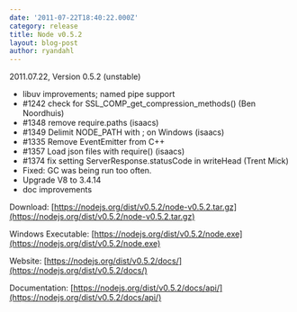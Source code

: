 ```yaml
---
date: '2011-07-22T18:40:22.000Z'
category: release
title: Node v0.5.2
layout: blog-post
author: ryandahl
---
```


2011.07.22, Version 0.5.2 (unstable)

- libuv improvements; named pipe support
- #1242 check for SSL_COMP_get_compression_methods() (Ben Noordhuis)
- #1348 remove require.paths (isaacs)
- #1349 Delimit NODE_PATH with ; on Windows (isaacs)
- #1335 Remove EventEmitter from C++
- #1357 Load json files with require() (isaacs)
- #1374 fix setting ServerResponse.statusCode in writeHead (Trent Mick)
- Fixed: GC was being run too often.
- Upgrade V8 to 3.4.14
- doc improvements

Download: [https://nodejs.org/dist/v0.5.2/node-v0.5.2.tar.gz](https://nodejs.org/dist/v0.5.2/node-v0.5.2.tar.gz)

Windows Executable: [https://nodejs.org/dist/v0.5.2/node.exe](https://nodejs.org/dist/v0.5.2/node.exe)

Website: [https://nodejs.org/dist/v0.5.2/docs/](https://nodejs.org/dist/v0.5.2/docs/)

Documentation: [https://nodejs.org/dist/v0.5.2/docs/api/](https://nodejs.org/dist/v0.5.2/docs/api/)

